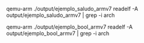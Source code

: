
qemu-arm ./output/ejemplo_saludo_armv7
readelf -A output/ejemplo_saludo_armv7 | grep -i arch 



qemu-arm ./output/ejemplo_bool_armv7
readelf -A output/ejemplo_bool_armv7 | grep -i arch 

